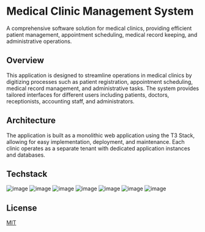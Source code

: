 # Medical Clinic Management System
A comprehensive software solution for medical clinics, providing efficient patient management, appointment scheduling, medical record keeping, and administrative operations.

## Overview
This application is designed to streamline operations in medical clinics by digitizing processes such as patient registration, appointment scheduling, medical record management, and administrative tasks. The system provides tailored interfaces for different users including patients, doctors, receptionists, accounting staff, and administrators.
## Architecture
The application is built as a monolithic web application using the T3 Stack, allowing for easy implementation, deployment, and maintenance. Each clinic operates as a separate tenant with dedicated application instances and databases.
## Techstack
![image](https://img.shields.io/badge/Node%20js-339933?style=for-the-badge&logo=nodedotjs&logoColor=white)
![image](https://img.shields.io/badge/TypeScript-007ACC?style=for-the-badge&logo=typescript&logoColor=white)
![image](https://img.shields.io/badge/next%20js-000000?style=for-the-badge&logo=nextdotjs&logoColor=white)
![image](https://img.shields.io/badge/React-20232A?style=for-the-badge&logo=react&logoColor=61DAFB)
![image](https://img.shields.io/badge/Prisma-3982CE?style=for-the-badge&logo=Prisma&logoColor=white)
![image](https://img.shields.io/badge/PostgreSQL-316192?style=for-the-badge&logo=postgresql&logoColor=white)
![image](https://img.shields.io/badge/Tailwind_CSS-38B2AC?style=for-the-badge&logo=tailwind-css&logoColor=white)
## License
[MIT](https://choosealicense.com/licenses/mit/)
